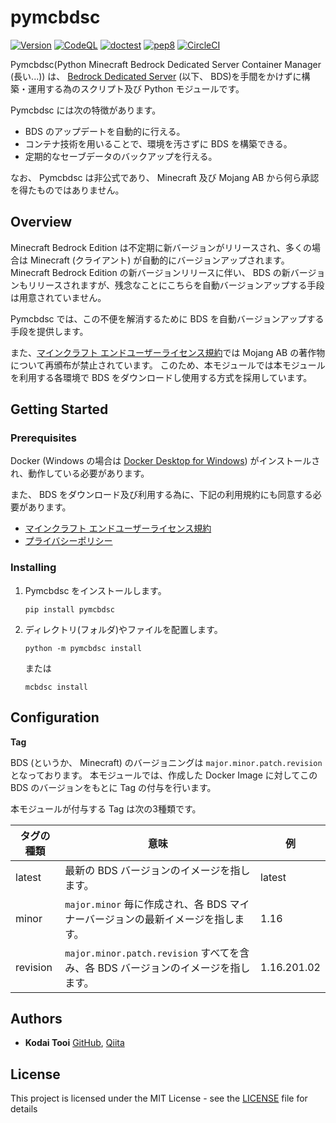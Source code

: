 # pymcbdsc

[![Version](https://badge.fury.io/py/pymcbdsc.svg)](https://pypi.org/project/pymcbdsc/) [![CodeQL](https://github.com/ktooi/pymcbdsc/workflows/CodeQL/badge.svg)](https://github.com/ktooi/pymcbdsc/actions?query=workflow%3ACodeQL+branch%3Amain) [![doctest](https://github.com/ktooi/pymcbdsc/workflows/doctest/badge.svg)](https://github.com/ktooi/pymcbdsc/actions?query=workflow%3Adoctest+branch%3Amain) [![pep8](https://github.com/ktooi/pymcbdsc/workflows/pep8/badge.svg)](https://github.com/ktooi/pymcbdsc/actions?query=workflow%3Apep8+branch%3Amain) [![CircleCI](https://circleci.com/gh/ktooi/pymcbdsc/tree/main.svg?style=shield)](https://circleci.com/gh/ktooi/pymcbdsc/tree/main)

Pymcbdsc(Python Minecraft Bedrock Dedicated Server Container Manager (長い...)) は、 [Bedrock Dedicated Server](https://www.minecraft.net/en-us/download/server/bedrock) (以下、 BDS)を手間をかけずに構築・運用する為のスクリプト及び Python モジュールです。

Pymcbdsc には次の特徴があります。

*   BDS のアップデートを自動的に行える。
*   コンテナ技術を用いることで、環境を汚さずに BDS を構築できる。
*   定期的なセーブデータのバックアップを行える。

なお、 Pymcbdsc は非公式であり、 Minecraft 及び Mojang AB から何ら承認を得たものではありません。

## Overview

Minecraft Bedrock Edition は不定期に新バージョンがリリースされ、多くの場合は Minecraft (クライアント) が自動的にバージョンアップされます。
Minecraft Bedrock Edition の新バージョンリリースに伴い、 BDS の新バージョンもリリースされますが、残念なことにこちらを自動バージョンアップする手段は用意されていません。

Pymcbdsc では、この不便を解消するために BDS を自動バージョンアップする手段を提供します。

また、[マインクラフト エンドユーザーライセンス規約](https://account.mojang.com/terms)では Mojang AB の著作物について再頒布が禁止されています。
このため、本モジュールでは本モジュールを利用する各環境で BDS をダウンロードし使用する方式を採用しています。

## Getting Started

### Prerequisites

Docker (Windows の場合は [Docker Desktop for Windows](https://hub.docker.com/editions/community/docker-ce-desktop-windows)) がインストールされ、動作している必要があります。

また、 BDS をダウンロード及び利用する為に、下記の利用規約にも同意する必要があります。

*   [マインクラフト エンドユーザーライセンス規約](https://account.mojang.com/terms)
*   [プライバシーポリシー](https://privacy.microsoft.com/ja-jp/privacystatement)

### Installing

1.  Pymcbdsc をインストールします。

    ```
    pip install pymcbdsc
    ```
1.  ディレクトリ(フォルダ)やファイルを配置します。

    ```
    python -m pymcbdsc install
    ```
    または

    ```
    mcbdsc install
    ```

## Configuration

**Tag**

BDS (というか、 Minecraft) のバージョニングは `major.minor.patch.revision` となっております。
本モジュールでは、作成した Docker Image に対してこの BDS のバージョンをもとに Tag の付与を行います。

本モジュールが付与する Tag は次の3種類です。

|タグの種類|意味|例|
|----|----|----|
|latest|最新の BDS バージョンのイメージを指します。|latest|
|minor|`major.minor` 毎に作成され、各 BDS マイナーバージョンの最新イメージを指します。|1.16|
|revision|`major.minor.patch.revision` すべてを含み、各 BDS バージョンのイメージを指します。|1.16.201.02|

## Authors

*   **Kodai Tooi** [GitHub](https://github.com/ktooi), [Qiita](https://qiita.com/ktooi)

## License

This project is licensed under the MIT License - see the [LICENSE](LICENSE) file for details
